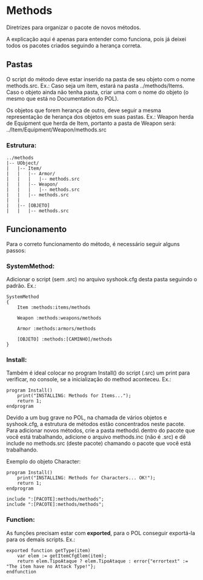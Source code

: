 # Methods

Diretrizes para organizar o pacote de novos métodos.

A explicação aqui é apenas para entender como funciona, pois já deixei todos os pacotes criados seguindo a herança correta.

## Pastas
O script do método deve estar inserido na pasta de seu objeto com o nome methods.src. Ex.: Caso seja um item, estará na pasta ../methods/Items. Caso o objeto ainda não tenha pasta, criar uma com o nome do objeto (o mesmo que está no Documentation do POL).

Os objetos que forem herança de outro, deve seguir a mesma representação de herança dos objetos em suas pastas. Ex.: Weapon herda de Equipment que herda de Item, portanto a pasta de Weapon será: ../Item/Equipment/Weapon/methods.src

### Estrutura:
```
../methods
|-- UObject/
|	|-- Item/
|	|	|-- Armor/
|	|	|   |-- methods.src
|	|	|-- Weapon/
|	|	|	|-- methods.src
|	|	|-- methods.src
|	|
|	|-- [OBJETO]
|	|	|-- methods.src
```

## Funcionamento
Para o correto funcionamento do método, é necessário seguir alguns passos: 

### SystemMethod:

Adicionar o script (sem .src) no arquivo syshook.cfg desta pasta seguindo o padrão. Ex.:

```
SystemMethod
{
	Item :methods:items/methods

	Weapon :methods:weapons/methods

	Armor :methods:armors/methods

	[OBJETO] :methods:[CAMINHO]/methods
}
```

### Install:
Também é ideal colocar no program Install() do script (.src) um print para verificar, no console, se a inicialização do method aconteceu. Ex.:
```
program Install()
	print("INSTALLING: Methods for Items...");
	return 1;
endprogram
```

Devido a um bug grave no POL, na chamada de vários objetos e syshook.cfg, a estrutura de métodos estão concentrados neste pacote. Para adicionar novos métodos, crie a pasta methods\ dentro do pacote que você está trabalhando, adicione o arquivo methods.inc (não é .src) e dê include no methods.src (deste pacote) chamando o pacote que você está trabalhando.

Exemplo do objeto Character:

```
program Install()
	print("INSTALLING: Methods for Characters... OK!");
	return 1;
endprogram

include ":[PACOTE]:methods/methods";
include ":[PACOTE]:methods/methods";
```

### Function:

As funções precisam estar com **exported**, para o POL conseguir exportá-la para os demais scripts. Ex.:
```
exported function getType(item)
	var elem := getItemCfgElem(item);
	return elem.TipoAtaque ? elem.TipoAtaque : error{"errortext" := "The item have no Attack Type!"};
endfunction
```
